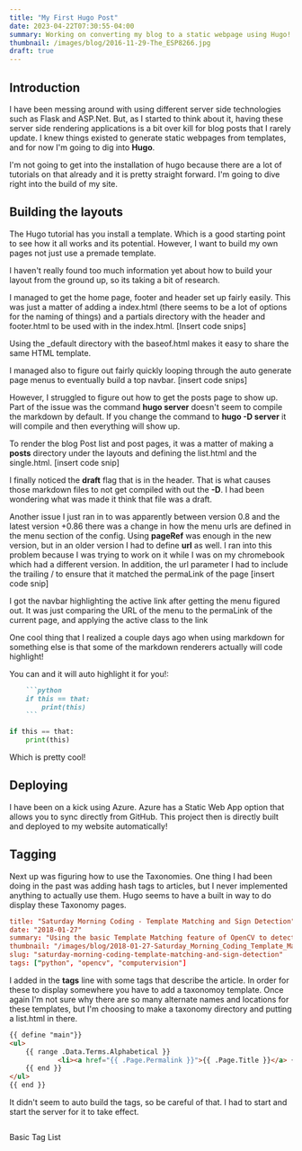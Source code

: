 ```yaml
---
title: "My First Hugo Post"
date: 2023-04-22T07:30:55-04:00
summary: Working on converting my blog to a static webpage using Hugo!
thumbnail: /images/blog/2016-11-29-The_ESP8266.jpg
draft: true
---
```


## Introduction
I have been messing around with using different server side technologies such as Flask and ASP.Net. But, as I started to think about it, having these server side rendering applications is a bit over kill for blog posts that I rarely update. I knew things existed to generate static webpages from templates, and for now I'm going to dig into **Hugo**.

I'm not going to get into the installation of hugo because there are a lot of tutorials on that already and it is pretty straight forward. I'm going to dive right into the build of my site.

## Building the layouts
The Hugo tutorial has you install a template. Which is a good starting point to see how it all works and its potential. However, I want to build my own pages not just use a premade template.

I haven't really found too much information yet about how to build your layout from the ground up, so its taking a bit of research.

I managed to get the home page, footer and header set up fairly easily. This was just a matter of adding a index.html (there seems to be a lot of options for the naming of things) and a partials directory with the header and footer.html to be used with in the index.html.
[Insert code snips]

Using the _default directory with the baseof.html makes it easy to share the same HTML template.

I managed also to figure out fairly quickly looping through the auto generate page menus to eventually build a top navbar.
[insert code snips]

However, I struggled to figure out how to get the posts page to show up.
Part of the issue was the command **hugo server** doesn't seem to compile the markdown by default.
If you change the command to **hugo -D server** it will compile and then everything will show up.

To render the blog Post list and post pages, it was a matter of making a **posts** directory under the layouts and defining the list.html and the single.html.
[insert code snip]

I finally noticed the **draft** flag that is in the header. That is what causes those markdown files to not get compiled with out the **-D**. I had been wondering what was made it think that file was a draft.

Another issue I just ran in to was apparently between version 0.8 and the latest version +0.86 there was a change in how the menu urls are defined in the menu section of the config. Using **pageRef** was enough in the new version, but in an older version I had to define **url** as well. I ran into this problem because I was trying to work on it while I was on my chromebook which had a different version. In addition, the url parameter I had to include the trailing / to ensure that it matched the permaLink of the page
[insert code snip]

I got the navbar highlighting the active link after getting the menu figured out. It was just comparing the URL of the menu to the permaLink of the current page, and applying the active class to the link

One cool thing that I realized a couple days ago when using markdown for something else is that some of the markdown renderers actually will code highlight!

You can and it will auto highlight it for you!:
```markdown
    ```python
    if this == that:
        print(this)
    ```
```
```python
if this == that:
    print(this)
```
Which is pretty cool!

## Deploying
I have been on a kick using Azure. Azure has a Static Web App option that allows you to sync directly from GitHub. This project then is directly built and deployed to my website automatically!

## Tagging
Next up was figuring how to use the Taxonomies. One thing I had been doing in the past was adding hash tags to articles, but I never
implemented anything to actually use them. Hugo seems to have a built in way to do display these Taxonomy pages.

```toml
title: "Saturday Morning Coding - Template Matching and Sign Detection"
date: "2018-01-27"
summary: "Using the basic Template Matching feature of OpenCV to detect road signs."
thumbnail: "/images/blog/2018-01-27-Saturday_Morning_Coding_Template_Matching_and_Sign_Detection.jpg"
slug: "saturday-morning-coding-template-matching-and-sign-detection"
tags: ["python", "opencv", "computervision"]
```

I added in the **tags** line with some tags that describe the article. In order for these to display somewhere you have to add a taxonomoy template. Once again I'm not sure why there are so many alternate names and locations for these templates, but I'm choosing to make a taxonomy directory and putting a list.html in there. 

```html
{{ define "main"}}
<ul>
    {{ range .Data.Terms.Alphabetical }}
            <li><a href="{{ .Page.Permalink }}">{{ .Page.Title }}</a> {{ .Count }}</li>
    {{ end }}
</ul>
{{ end }}
```

It didn't seem to auto build the tags, so be careful of that. I had to start and start the server for it to take effect.

<p class="blog-img center md">
    <img src="/images/blog/hugo-tags-1.png" alt="">
    <div class="center">Basic Tag List</div>
</p>